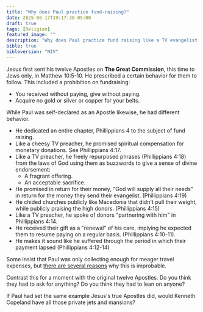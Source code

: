 ```yaml
---
title: "Why does Paul practice fund-raising?"
date: 2025-08-17T19:17:30-05:00
draft: true
tags: [Religion]
featured_image: ""
description: "Why does Paul practice fund raising like a TV evangelist when Jesus prohibits it?  Why was there one set of rules for twelve apostles, and another set of rules for the self-appointed thirteenth one?"
bible: true
bibleversion: "NIV"
---
```


Jesus first sent his twelve Apostles on **The Great Commission**, this time to Jews only, in Matthew 10:5-10. He prescribed a certain behavior for them to follow. This included a prohibition on fundraising:

- You received without paying, give without paying.
- Acquire no gold or silver or copper for your belts.

While Paul was self-declared as an Apostle likewise, he had different behavior.  

- He dedicated an entire chapter, Phillippians 4 to the subject of fund raising.
- Like a cheesy TV preacher, he promised spiritual compensation for monetary donations. See Phillippians 4:17.
- Like a TV preacher, he freely repurposed phrases (Phillippians 4:18) from the laws of God using them as buzzwords to give a sense of divine endorsement:
  - A fragrant offering.
  - An acceptable sacrifice.
- He promised in return for their money, "God will supply all their needs" in return for the money they send their evangelist. (Phillippians 4:19)
- He chided churches publicly like Macedonia that didn't pull their weight, while publicly praising the high donors. (Phillippians 4:15)
- Like a TV preacher, he spoke of donors "partnering with him" in Phillippians 4:14.
- He received their gift as a "renewal" of his care, implying he expected them to resume paying on a regular basis. (Phillippians 4:10-11).
- He makes it sound like he suffered through the period in which their payment lapsed (Phillippians 4:12-14)

Some insist that Paul was only collecting enough for meager travel expenses, but [there are several reasons](./../is-paul-a-fundraiser/) why this is improbable.

Contrast this for a moment with the original twelve Apostles.  Do you think they had to ask for anything? Do you think they had to lean on anyone?

If Paul had set the same example Jesus's true Apostles did, would Kenneth Copeland have all those private jets and mansions?
